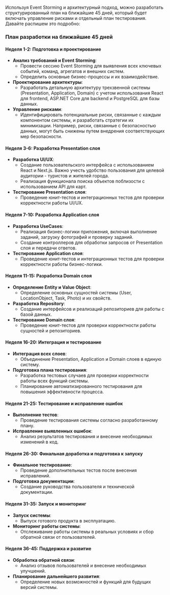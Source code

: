 Используя Event Storming и архитектурный подход, можно разработать структурированный план на ближайшие 45 дней, который будет включать управление рисками и отдельный план тестирования. Давайте распишем это подробно:

### План разработки на ближайшие 45 дней

#### Неделя 1-2: Подготовка и проектирование
- **Анализ требований и Event Storming**: 
    - Провести сессию Event Storming для выявления всех ключевых событий, команд, агрегатов и внешних систем.
    - Определить основные бизнес-процессы и их взаимодействие.
- **Проектирование архитектуры**:
    - Разработать детальную архитектуру трехзвенной системы (Presentation, Application, Domain) с учетом использования React для frontend, ASP.NET Core для backend и PostgreSQL для базы данных.
- **Управление рисками**:
    - Идентифицировать потенциальные риски, связанные с каждым компонентом системы, и разработать стратегии их минимизации. Например, риски, связанные с безопасностью данных, могут быть снижены путем внедрения соответствующих мер безопасности.

#### Неделя 3-6: Разработка Presentation слоя
- **Разработка UI/UX**:
    - Создание пользовательского интерфейса с использованием React и Next.js. Важно учесть удобство пользования для целевой аудитории - туристов и жителей города.
    - Реализация функционала поиска объектов поблизости с использованием API для карт.
- **Тестирование Presentation слоя**:
    - Проведение юнит-тестов и интеграционных тестов для проверки корректности работы UI/UX.

#### Неделя 7-10: Разработка Application слоя
- **Разработка UseCases**:
    - Реализация бизнес-логики приложения, включая выполнение заданий, загрузку фотографий и проверку заданий.
    - Создание контроллеров для обработки запросов от Presentation слоя и передачи ответов.
- **Тестирование Application слоя**:
    - Проведение юнит-тестов и интеграционных тестов для проверки корректности работы бизнес-логики.

#### Неделя 11-15: Разработка Domain слоя
- **Определение Entity и Value Object**:
    - Определение основных сущностей системы (User, LocationObject, Task, Photo) и их свойств.
- **Разработка Repository**:
    - Создание интерфейсов и реализаций репозиториев для работы с базой данных.
- **Тестирование Domain слоя**:
    - Проведение юнит-тестов для проверки корректности работы сущностей и репозиториев.

#### Неделя 16-20: Интеграция и тестирование
- **Интеграция всех слоев**:
    - Объединение Presentation, Application и Domain слоев в единую систему.
- **Подготовка плана тестирования**:
    - Разработка тестовых случаев для проверки корректности работы всех функций системы.
    - Планирование автоматизированного тестирования для повышения эффективности процесса.

#### Неделя 21-25: Тестирование и исправление ошибок
- **Выполнение тестов**:
    - Проведение тестирования системы согласно разработанному плану.
- **Исправление выявленных ошибок**:
    - Анализ результатов тестирования и внесение необходимых изменений в код.

#### Неделя 26-30: Финальная доработка и подготовка к запуску
- **Финальное тестирование**:
    - Проведение дополнительных тестов после внесения исправлений.
- **Подготовка документации**:
    - Создание руководства пользователя и технической документации.

#### Неделя 31-35: Запуск и мониторинг
- **Запуск системы**:
    - Выпуск готового продукта в эксплуатацию.
- **Мониторинг работы системы**:
    - Отслеживание работы системы в реальных условиях и сбор обратной связи от пользователей.

#### Неделя 36-45: Поддержка и развитие
- **Обработка обратной связи**:
    - Анализ отзывов пользователей и внесение необходимых улучшений.
- **Планирование дальнейшего развития**:
    - Определение новых возможностей и функций для будущих версий системы.


